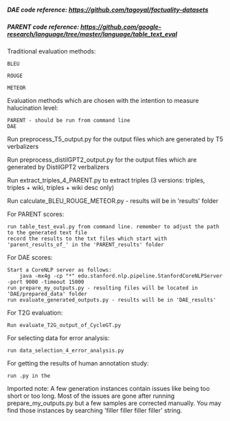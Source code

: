##### DAE code reference: https://github.com/tagoyal/factuality-datasets

##### PARENT code reference: https://github.com/google-research/language/tree/master/language/table_text_eval

Traditional evaluation methods:

    BLEU
  
    ROUGE
  
    METEOR

Evaluation methods which are chosen with the intention to measure halucination level:

    PARENT - should be run from command line
    DAE

Run preprocess_T5_output.py for the output files which are generated by T5 verbalizers

Run preprocess_distilGPT2_output.py for the output files which are generated by DistilGPT2 verbalizers

Run extract_triples_4_PARENT.py to extract triples (3 versions: triples, triples + wiki, triples + wiki desc only)

Run calculate_BLEU_ROUGE_METEOR.py - results will be in 'results' folder

For PARENT scores:

    run table_test_eval.py from command line. remember to adjust the path to the generated text file
    record the results to the txt files which start with 'parent_results_of_' in the 'PARENT_results' folder

For DAE scores:
    
    Start a CoreNLP server as follows:
        java -mx4g -cp "*" edu.stanford.nlp.pipeline.StanfordCoreNLPServer -port 9000 -timeout 15000
    run prepare_my_outputs.py - resulting files will be located in 'DAE/prepared_data' folder
    run evaluate_generated_outputs.py - results will be in 'DAE_results'
    
For T2G evaluation: 

    Run evaluate_T2G_output_of_CycleGT.py
    
For selecting data for error analysis:

    run data_selection_4_error_analysis.py
    
For getting the results of human annotation study:
    
    run .py in the 
    
Imported note: A few generation instances contain issues like being too short or too long. Most of the issues are gone after running prepare_my_outputs.py but a few samples are corrected manually. You may find those instances by searching 'filler filler filler filler' string.

